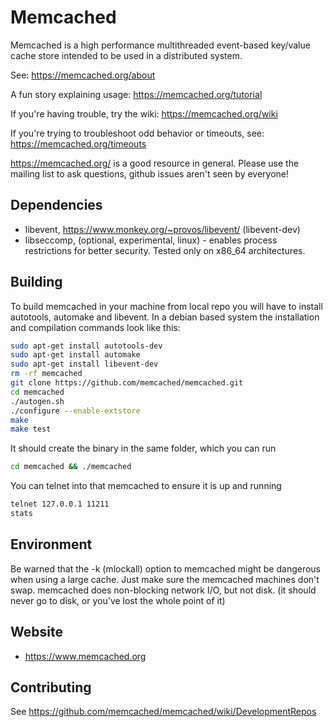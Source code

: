 # Memcached

Memcached is a high performance multithreaded event-based key/value cache
store intended to be used in a distributed system.

See: https://memcached.org/about

A fun story explaining usage: https://memcached.org/tutorial

If you're having trouble, try the wiki: https://memcached.org/wiki

If you're trying to troubleshoot odd behavior or timeouts, see:
https://memcached.org/timeouts

https://memcached.org/ is a good resource in general. Please use the mailing
list to ask questions, github issues aren't seen by everyone!

## Dependencies

* libevent, https://www.monkey.org/~provos/libevent/ (libevent-dev)
* libseccomp, (optional, experimental, linux) - enables process restrictions for
  better security. Tested only on x86_64 architectures.
  
## Building

To build memcached in your machine from local repo you will have to install
autotools, automake and libevent. In a debian based system the installation
and compilation commands look like this: 

```bash
sudo apt-get install autotools-dev
sudo apt-get install automake
sudo apt-get install libevent-dev
rm -rf memcached
git clone https://github.com/memcached/memcached.git
cd memcached 
./autogen.sh
./configure --enable-extstore
make
make test
```

It should create the binary in the same folder, which you can run

```bash
cd memcached && ./memcached
```

You can telnet into that memcached to ensure it is up and running

```bash
telnet 127.0.0.1 11211
stats
```

## Environment

Be warned that the -k (mlockall) option to memcached might be
dangerous when using a large cache.  Just make sure the memcached machines
don't swap.  memcached does non-blocking network I/O, but not disk.  (it
should never go to disk, or you've lost the whole point of it)

## Website

* https://www.memcached.org

## Contributing

See https://github.com/memcached/memcached/wiki/DevelopmentRepos
